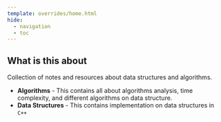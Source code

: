 ```yaml
---
template: overrides/home.html
hide:
  - navigation
  - toc
---
```


## What is this about

Collection of notes and resources about data structures and algorithms.

- **Algorithms** - This contains all about algorithms analysis, time complexity,
    and different algorithms on data structure.
- **Data Structures** - This contains implementation on data structures in `C++`
